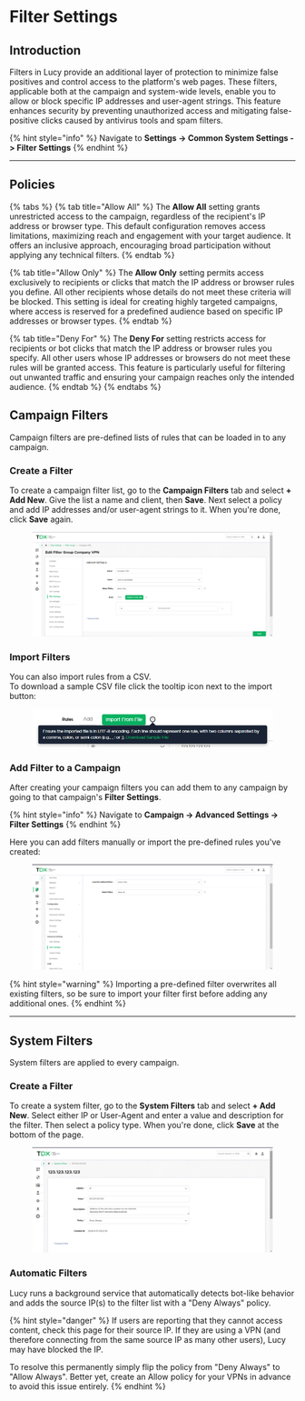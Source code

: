 # Filter Settings

## Introduction

Filters in Lucy provide an additional layer of protection to minimize false positives and control access to the platform's web pages. These filters, applicable both at the campaign and system-wide levels, enable you to allow or block specific IP addresses and user-agent strings. This feature enhances security by preventing unauthorized access and mitigating false-positive clicks caused by antivirus tools and spam filters.

{% hint style="info" %}
Navigate to **Settings -> Common System Settings -> Filter Settings**
{% endhint %}

***

## Policies

{% tabs %}
{% tab title="Allow All" %}
The **Allow All** setting grants unrestricted access to the campaign, regardless of the recipient's IP address or browser type. This default configuration removes access limitations, maximizing reach and engagement with your target audience. It offers an inclusive approach, encouraging broad participation without applying any technical filters.
{% endtab %}

{% tab title="Allow Only" %}
The **Allow Only** setting permits access exclusively to recipients or clicks that match the IP address or browser rules you define. All other recipients whose details do not meet these criteria will be blocked. This setting is ideal for creating highly targeted campaigns, where access is reserved for a predefined audience based on specific IP addresses or browser types.
{% endtab %}

{% tab title="Deny For" %}
The **Deny For** setting restricts access for recipients or bot clicks that match the IP address or browser rules you specify. All other users whose IP addresses or browsers do not meet these rules will be granted access. This feature is particularly useful for filtering out unwanted traffic and ensuring your campaign reaches only the intended audience.
{% endtab %}
{% endtabs %}

## Campaign Filters

Campaign filters are pre-defined lists of rules that can be loaded in to any campaign.

### Create a Filter

To create a campaign filter list, go to the **Campaign Filters** tab and select **+ Add New**. Give the list a name and client, then **Save**. Next select a policy and add IP addresses and/or user-agent strings to it. When you're done, click **Save** again.

<figure><img src="../../../.gitbook/assets/image (916).png" alt=""><figcaption></figcaption></figure>

### Import Filters

You can also import rules from a CSV.\
To download a sample CSV file click the tooltip icon next to the import button:

<figure><img src="../../../.gitbook/assets/image (917).png" alt=""><figcaption></figcaption></figure>

### Add Filter to a Campaign

After creating your campaign filters you can add them to any campaign by going to that campaign's **Filter Settings**.

{% hint style="info" %}
Navigate to **Campaign -> Advanced Settings -> Filter Settings**
{% endhint %}

Here you can add filters manually or import the pre-defined rules you've created:

<figure><img src="../../../.gitbook/assets/image (918).png" alt=""><figcaption></figcaption></figure>

{% hint style="warning" %}
Importing a pre-defined filter overwrites all existing filters, so be sure to import your filter first before adding any additional ones.
{% endhint %}

***

## System Filters

System filters are applied to every campaign.

### Create a Filter

To create a system filter, go to the **System Filters** tab and select **+ Add New**. Select either IP or User-Agent and enter a value and description for the filter. Then select a policy type. When you're done, click **Save** at the bottom of the page.

<figure><img src="../../../.gitbook/assets/image (919).png" alt=""><figcaption></figcaption></figure>

### Automatic Filters

Lucy runs a background service that automatically detects bot-like behavior and adds the source IP(s) to the filter list with a "Deny Always" policy.

{% hint style="danger" %}
If users are reporting that they cannot access content, check this page for their source IP. If they are using a VPN (and therefore connecting from the same source IP as many other users), Lucy may have blocked the IP.

To resolve this permanently simply flip the policy from "Deny Always" to "Allow Always". Better yet, create an Allow policy for your VPNs in advance to avoid this issue entirely.
{% endhint %}


